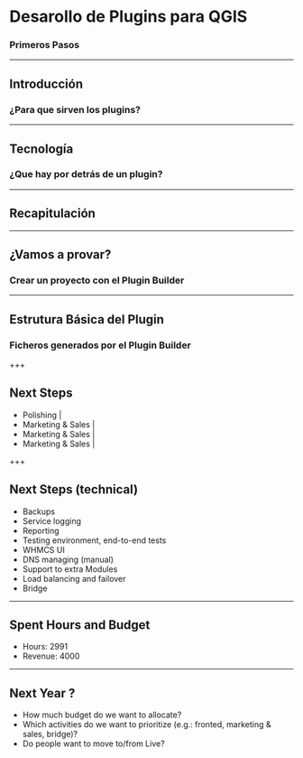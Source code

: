 # Desarollo de Plugins para QGIS
### Primeros Pasos
---

## Introducción
###  ¿Para que sirven los plugins?

---

## Tecnología
###  ¿Que hay por detrás de un plugin?

---

## Recapitulación

---

## ¿Vamos a provar?
###  Crear un proyecto con el Plugin Builder

---

## Estrutura Básica del Plugin
###  Ficheros generados por el Plugin Builder




+++
## Next Steps
- Polishing |
- Marketing & Sales |
- Marketing & Sales |
- Marketing & Sales |

+++
## Next Steps (technical)
- <i class="fa fa-spinner fa-pulse  fa-fw"></i> Backups
- <i class="fa fa-spinner fa-pulse  fa-fw"></i> Service logging
- <i class="fa fa-spinner fa-pulse  fa-fw"></i> Reporting
- <i class="fa fa-spinner fa-pulse  fa-fw"></i> Testing environment, end-to-end tests
- WHMCS UI
- DNS managing (manual)
- Support to extra Modules
- Load balancing and failover
- Bridge

---
## Spent Hours and Budget
- Hours: 2991
- Revenue: 4000

---
## Next Year ?
- How much budget do we want to allocate?
- Which activities do we want to prioritize (e.g.: fronted, marketing & sales, bridge)?
- Do people want to move to/from Live?
